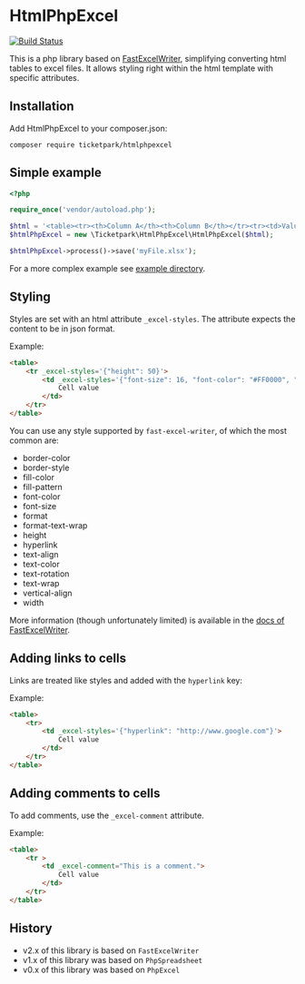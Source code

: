 # HtmlPhpExcel

[![Build Status](https://github.com/Ticketpark/HtmlPhpExcel/actions/workflows/ci.yml/badge.svg)](https://github.com/Ticketpark/HtmlPhpExcel/actions)

This is a php library based on [FastExcelWriter](https://github.com/aVadim483/fast-excel-writer), simplifying converting html tables to excel files. It allows styling right within the html template with specific attributes.

## Installation

Add HtmlPhpExcel to your composer.json:

```
composer require ticketpark/htmlphpexcel
```

## Simple example
```php
<?php

require_once('vendor/autoload.php');

$html = '<table><tr><th>Column A</th><th>Column B</th></tr><tr><td>Value A</td><td>Value B</td></tr></table>';
$htmlPhpExcel = new \Ticketpark\HtmlPhpExcel\HtmlPhpExcel($html);

$htmlPhpExcel->process()->save('myFile.xlsx');

```

For a more complex example see [example directory](example).

## Styling
Styles are set with an html attribute `_excel-styles`. The attribute expects the content to be in json format.

Example:
```html
<table>
    <tr _excel-styles='{"height": 50}'>
        <td _excel-styles='{"font-size": 16, "font-color": "#FF0000", "width": 200}'>
            Cell value
        </td>
    </tr>
</table>
```

You can use any style supported by `fast-excel-writer`, of which the most common are:

* border-color
* border-style
* fill-color
* fill-pattern
* font-color
* font-size
* format
* format-text-wrap
* height
* hyperlink
* text-align
* text-color
* text-rotation
* text-wrap
* vertical-align
* width

More information (though unfortunately limited) is available in the [docs of FastExcelWriter](https://github.com/aVadim483/fast-excel-writer/blob/master/docs/04-styles.md).

## Adding links to cells

Links are treated like styles and added with the `hyperlink` key:

Example:
```html
<table>
    <tr>
        <td _excel-styles='{"hyperlink": "http://www.google.com"}'>
            Cell value
        </td>
    </tr>
</table>
```



## Adding comments to cells

To add comments, use the `_excel-comment` attribute.

Example:
```html
<table>
    <tr >
        <td _excel-comment="This is a comment.">
            Cell value
        </td>
    </tr>
</table>
```

## History

* v2.x of this library is based on `FastExcelWriter`
* v1.x of this library was based on `PhpSpreadsheet`
* v0.x of this library was based on `PhpExcel`
